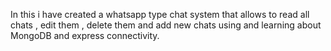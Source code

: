 In this i have created a whatsapp type chat system that allows to read all chats , edit them , delete them and add new chats using and learning about MongoDB and express connectivity.

